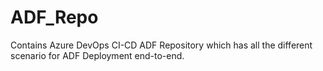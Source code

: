 # ADF_Repo
Contains Azure DevOps CI-CD ADF Repository which has all the different scenario for ADF Deployment end-to-end.
